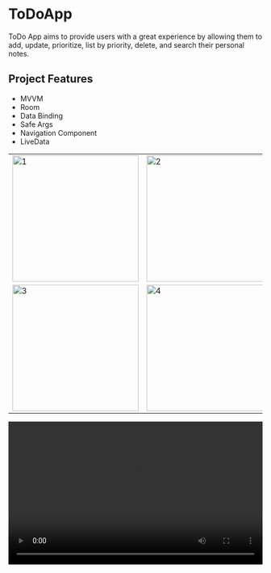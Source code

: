 # ToDoApp

ToDo App aims to provide users with a great experience by allowing them to add, update, prioritize, list by priority, delete, and search their personal notes.

## Project Features
- MVVM
- Room 
- Data Binding
- Safe Args
- Navigation Component
- LiveData

<table>
  <tr>
    <td> <img src="https://github.com/ibrahimtaskinn/ToDo-App/assets/101405883/714b6530-1192-42bb-975b-289c84525cde" alt="1" width = "250"/> </td>
    <td> <img src="https://github.com/ibrahimtaskinn/ToDo-App/assets/101405883/79ef4a50-cc73-43de-b5d3-f2ce20a6d178" alt="2" width = "250"/> </td>
  </tr>
  <tr>
    <td> <img src="https://github.com/ibrahimtaskinn/ToDo-App/assets/101405883/f393d531-e037-47d6-94f2-efb15e9d6404" alt="3" width = "250"/> </td>
    <td> <img src="https://github.com/ibrahimtaskinn/ToDo-App/assets/101405883/c66e4b53-9d1d-4315-9012-ab1cc71a8fcd" alt="4" width = "250"/> </td>
  </tr>
</table>

<div style="position: relative; padding-bottom: 56.25%; height: 0; overflow: hidden;">
  <video src="https://github.com/itaskinn/ToDo-App/assets/101405883/c5a5c881-7560-499c-bafe-b26253ff69da" style="position: absolute; top: 0; left: 0; width: 100%; height: 100%; object-fit: none; object-position: 50% 50%;" controls></video>
</div>
